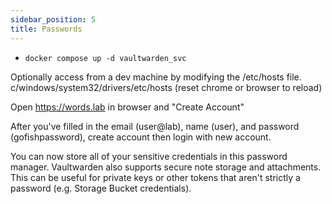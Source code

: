 ```yaml
---
sidebar_position: 5
title: Passwords
---
```


<!-- ```sh
sudo su -c "mkdir -p /opt/initial/words && chown user /opt/initial/words"
mkdir -p /opt/initial/words/state/data
```

```yaml
version: '3'

services:
  vaultwarden_svc:
    image: vaultwarden/server:latest
    container_name: vaultwarden
    restart: unless-stopped
    environment:
      DOMAIN: "https://words.lab"
    ports: [127.0.0.1:1080:80, 127.0.0.1:3012:3012]
    volumes:
      - ./state/data:/data
``` -->

- `docker compose up -d vaultwarden_svc`

Optionally access from a dev machine by modifying the /etc/hosts file. c/windows/system32/drivers/etc/hosts (reset chrome or browser to reload)

Open https://words.lab in browser and "Create Account"

After you've filled in the email (user@lab), name (user), and password (gofishpassword), create account then login with new account.

You can now store all of your sensitive credentials in this password manager. Vaultwarden also supports secure note storage and attachments. This can be useful for private keys or other tokens that aren't strictly a password (e.g. Storage Bucket credentials).

